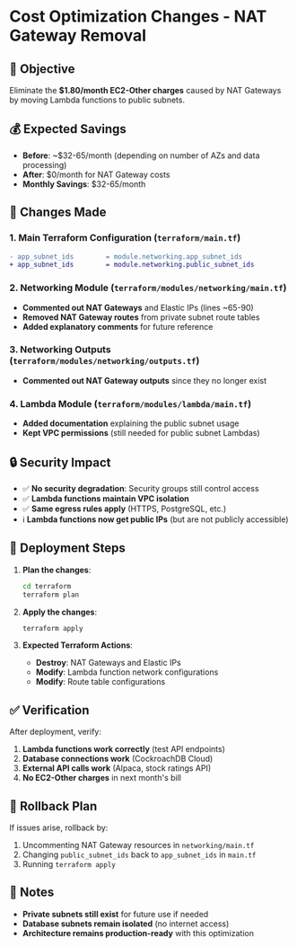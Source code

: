 # Cost Optimization Changes - NAT Gateway Removal

## 🎯 Objective

Eliminate the **$1.80/month EC2-Other charges** caused by NAT Gateways by moving Lambda functions to public subnets.

## 💰 Expected Savings

- **Before**: ~$32-65/month (depending on number of AZs and data processing)
- **After**: $0/month for NAT Gateway costs
- **Monthly Savings**: $32-65/month

## 🔧 Changes Made

### 1. Main Terraform Configuration (`terraform/main.tf`)

```diff
- app_subnet_ids        = module.networking.app_subnet_ids
+ app_subnet_ids        = module.networking.public_subnet_ids
```

### 2. Networking Module (`terraform/modules/networking/main.tf`)

- **Commented out NAT Gateways** and Elastic IPs (lines ~65-90)
- **Removed NAT Gateway routes** from private subnet route tables
- **Added explanatory comments** for future reference

### 3. Networking Outputs (`terraform/modules/networking/outputs.tf`)

- **Commented out NAT Gateway outputs** since they no longer exist

### 4. Lambda Module (`terraform/modules/lambda/main.tf`)

- **Added documentation** explaining the public subnet usage
- **Kept VPC permissions** (still needed for public subnet Lambdas)

## 🔒 Security Impact

- ✅ **No security degradation**: Security groups still control access
- ✅ **Lambda functions maintain VPC isolation**
- ✅ **Same egress rules apply** (HTTPS, PostgreSQL, etc.)
- ℹ️ **Lambda functions now get public IPs** (but are not publicly accessible)

## 🚀 Deployment Steps

1. **Plan the changes**:

   ```bash
   cd terraform
   terraform plan
   ```

2. **Apply the changes**:

   ```bash
   terraform apply
   ```

3. **Expected Terraform Actions**:
   - **Destroy**: NAT Gateways and Elastic IPs
   - **Modify**: Lambda function network configurations
   - **Modify**: Route table configurations

## ✅ Verification

After deployment, verify:

1. **Lambda functions work correctly** (test API endpoints)
2. **Database connections work** (CockroachDB Cloud)
3. **External API calls work** (Alpaca, stock ratings API)
4. **No EC2-Other charges** in next month's bill

## 🔄 Rollback Plan

If issues arise, rollback by:

1. Uncommenting NAT Gateway resources in `networking/main.tf`
2. Changing `public_subnet_ids` back to `app_subnet_ids` in `main.tf`
3. Running `terraform apply`

## 📝 Notes

- **Private subnets still exist** for future use if needed
- **Database subnets remain isolated** (no internet access)
- **Architecture remains production-ready** with this optimization
